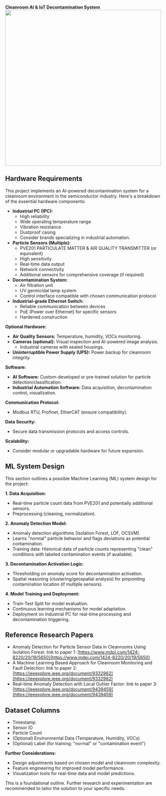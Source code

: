 **Cleanroom AI & IoT Decontamination System**
<img src="https://github.com/semiconfab/cleanroom/assets/162691177/119e5f7f-8e6c-4de4-b81e-9325b61f5046" width="500" height="500">

## Hardware Requirements

This project implements an AI-powered decontamination system for a cleanroom environment in the semiconductor industry. Here's a breakdown of the essential hardware components:

* **Industrial PC (IPC):** 
    * High reliability
    * Wide operating temperature range
    * Vibration resistance
    * Dustproof casing
    * Consider brands specializing in industrial automation.
* **Particle Sensors (Multiple):**
    * PVE201 PARTICULATE MATTER & AIR QUALITY TRANSMITTER (or equivalent)
    * High sensitivity
    * Real-time data output
    * Network connectivity
    * Additional sensors for comprehensive coverage (if required)
* **Decontamination System:**
    * Air filtration unit
    * UV germicidal lamp system
    * Control interface compatible with chosen communication protocol
* **Industrial-grade Ethernet Switch:**
    * Reliable communication between devices
    * PoE (Power over Ethernet) for specific sensors
    * Hardened construction

**Optional Hardware:**

* **Air Quality Sensors:** Temperature, humidity, VOCs monitoring.
* **Cameras (optional):** Visual inspection and AI-powered image analysis.
    * Industrial cameras with sealed housings.
* **Uninterruptible Power Supply (UPS):** Power backup for cleanroom integrity.

**Software:**

* **AI Software:** Custom-developed or pre-trained solution for particle detection/classification.
* **Industrial Automation Software:** Data acquisition, decontamination control, visualization.

**Communication Protocol:**

* Modbus RTU, Profinet, EtherCAT (ensure compatibility).

**Data Security:**

* Secure data transmission protocols and access controls.

**Scalability:**

* Consider modular or upgradable hardware for future expansion.

## ML System Design

This section outlines a possible Machine Learning (ML) system design for the project:

**1. Data Acquisition:**

* Real-time particle count data from PVE201 and potentially additional sensors.
* Preprocessing (cleaning, normalization).

**2. Anomaly Detection Model:**

* Anomaly detection algorithms (Isolation Forest, LOF, OCSVM).
* Learns "normal" particle behavior and flags deviations as potential contamination.
* Training data: Historical data of particle counts representing "clean" conditions with labeled contamination events (if available).

**3. Decontamination Activation Logic:**

* Thresholding on anomaly score for decontamination activation.
* Spatial reasoning (clustering/geospatial analysis) for pinpointing contamination location (if multiple sensors).

**4. Model Training and Deployment:**

* Train-Test Split for model evaluation.
* Continuous learning mechanisms for model adaptation.
* Deployment on Industrial PC for real-time processing and decontamination triggering.

## Reference Research Papers

* Anomaly Detection for Particle Sensor Data in Cleanrooms Using Isolation Forest: link to paper 1: [https://www.mdpi.com/1424-8220/20/19/5650](https://www.mdpi.com/1424-8220/20/19/5650)
* A Machine Learning Based Approach for Cleanroom Monitoring and Fault Detection: link to paper 2: [https://ieeexplore.ieee.org/document/9332962](https://ieeexplore.ieee.org/document/9332962)
* Real-time Anomaly Detection with Local Outlier Factor: link to paper 3: [https://ieeexplore.ieee.org/document/9439459](https://ieeexplore.ieee.org/document/9439459)

## Dataset Columns

* Timestamp
* Sensor ID
* Particle Count
* (Optional) Environmental Data (Temperature, Humidity, VOCs)
* (Optional) Label (for training: "normal" or "contamination event")

**Further Considerations:**

* Design adjustments based on chosen model and cleanroom complexity.
* Feature engineering for improved model performance.
* Visualization tools for real-time data and model predictions.

This is a foundational outline. Further research and experimentation are recommended to tailor the solution to your specific needs.
